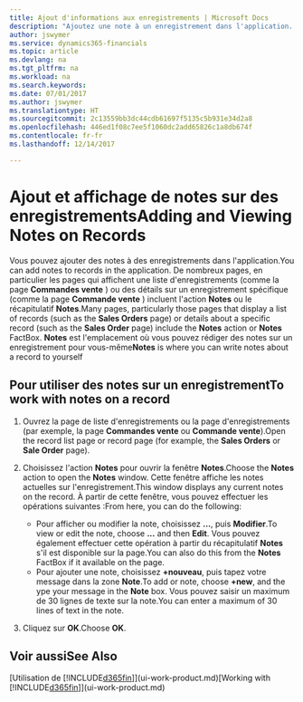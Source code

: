 ```yaml
---
title: Ajout d'informations aux enregistrements | Microsoft Docs
description: "Ajoutez une note à un enregistrement dans l'application. Par exemple, si vous disposez d'informations supplémentaires sur une commande vente qui ne correspondent à aucun des champs de la commande vente, vous pouvez rédiger une procédure."
author: jswymer
ms.service: dynamics365-financials
ms.topic: article
ms.devlang: na
ms.tgt_pltfrm: na
ms.workload: na
ms.search.keywords: 
ms.date: 07/01/2017
ms.author: jswymer
ms.translationtype: HT
ms.sourcegitcommit: 2c13559bb3dc44cdb61697f5135c5b931e34d2a8
ms.openlocfilehash: 446ed1f08c7ee5f1060dc2add65826c1a8db674f
ms.contentlocale: fr-fr
ms.lasthandoff: 12/14/2017

---
```

# <a name="adding-and-viewing-notes-on-records"></a><span data-ttu-id="f3765-104">Ajout et affichage de notes sur des enregistrements</span><span class="sxs-lookup"><span data-stu-id="f3765-104">Adding and Viewing Notes on Records</span></span>
 <span data-ttu-id="f3765-105">Vous <!--OnPrem and your colleagues -->pouvez ajouter des notes à des enregistrements dans l'application.</span><span class="sxs-lookup"><span data-stu-id="f3765-105">You <!--OnPrem and your colleagues -->can add notes to records in the application.</span></span> <span data-ttu-id="f3765-106">De nombreux pages, en particulier les pages qui affichent une liste d'enregistrements (comme la page **Commandes vente** ) ou des détails sur un enregistrement spécifique (comme la page **Commande vente** ) incluent l'action **Notes** ou le récapitulatif **Notes**.</span><span class="sxs-lookup"><span data-stu-id="f3765-106">Many pages, particularly those pages that display a list of records (such as the **Sales Orders** page) or details about a specific record (such as the **Sales Order** page) include the **Notes** action or **Notes** FactBox.</span></span> <span data-ttu-id="f3765-107">**Notes** est l'emplacement où vous pouvez rédiger des notes sur un enregistrement pour vous-même<!--OnPrem or others, and where you can view notes to you from others. For example, a note could be a general comment or processing instruction to your colleague, who can then respond to your note using their own **Notes**. Or, your colleague can add a note that gives you extra information about a sales order that is not covered by the information on the sales order. These notes and correspondences will follow the record as it is processed in the company.--></span><span class="sxs-lookup"><span data-stu-id="f3765-107">**Notes** is where you can write notes about a record to yourself<!--OnPrem or others, and where you can view notes to you from others. For example, a note could be a general comment or processing instruction to your colleague, who can then respond to your note using their own **Notes**. Or, your colleague can add a note that gives you extra information about a sales order that is not covered by the information on the sales order. These notes and correspondences will follow the record as it is processed in the company.--></span></span>

<!--OnPrem
> [!NOTE]  
>  You can only select one recipient of the note.-->  
  
## <a name="to-work-with-notes-on-a-record"></a><span data-ttu-id="f3765-108">Pour utiliser des notes sur un enregistrement</span><span class="sxs-lookup"><span data-stu-id="f3765-108">To work with notes on a record</span></span> 
  
1.  <span data-ttu-id="f3765-109">Ouvrez la page de liste d'enregistrements ou la page d'enregistrements (par exemple, la page **Commandes vente** ou **Commande vente**).</span><span class="sxs-lookup"><span data-stu-id="f3765-109">Open the record list page or record page (for example, the **Sales Orders** or **Sale Order** page).</span></span>  
  
    <!-- If **Notes** is not visible on the page, then you can customize the page to display the Notes FactBox. -->
  
2.  <span data-ttu-id="f3765-110">Choisissez l'action **Notes** pour ouvrir la fenêtre **Notes**.</span><span class="sxs-lookup"><span data-stu-id="f3765-110">Choose the **Notes** action to open the **Notes** window.</span></span> <span data-ttu-id="f3765-111">Cette fenêtre affiche les notes actuelles sur l'enregistrement.</span><span class="sxs-lookup"><span data-stu-id="f3765-111">This window displays any current notes on the record.</span></span> <span data-ttu-id="f3765-112">À partir de cette fenêtre, vous pouvez effectuer les opérations suivantes :</span><span class="sxs-lookup"><span data-stu-id="f3765-112">From here, you can do the following:</span></span>

    -   <span data-ttu-id="f3765-113">Pour afficher ou modifier la note, choisissez **…**, puis **Modifier**.</span><span class="sxs-lookup"><span data-stu-id="f3765-113">To view or edit the note, choose **...** and then **Edit**.</span></span> <span data-ttu-id="f3765-114">Vous pouvez également effectuer cette opération à partir du récapitulatif **Notes** s'il est disponible sur la page.</span><span class="sxs-lookup"><span data-stu-id="f3765-114">You can also do this from the **Notes** FactBox if it available on the page.</span></span>
    -   <span data-ttu-id="f3765-115">Pour ajouter une note, choisissez **+nouveau**, puis tapez votre message dans la zone **Note**.</span><span class="sxs-lookup"><span data-stu-id="f3765-115">To add or note, choose **+new**, and the ype your message in the **Note** box.</span></span> <span data-ttu-id="f3765-116">Vous pouvez saisir un maximum de 30 lignes de texte sur la note.</span><span class="sxs-lookup"><span data-stu-id="f3765-116">You can enter a maximum of 30 lines of text in the note.</span></span> 
  
<!-- 5.  In the **To** field, enter a user ID (your own or someone else’s) to indicate who the note is for.  
  
6.  Select the **Notify** field if you want to send a notification to the user in the **To** field. 
  
     If **Notify** is selected, the note will be sent as a notification to the user's **My Notifications** on the Role Center.  -->
  
3.  <span data-ttu-id="f3765-117">Cliquez sur **OK**.</span><span class="sxs-lookup"><span data-stu-id="f3765-117">Choose **OK**.</span></span>  

## <a name="see-also"></a><span data-ttu-id="f3765-118">Voir aussi</span><span class="sxs-lookup"><span data-stu-id="f3765-118">See Also</span></span>
<span data-ttu-id="f3765-119">[Utilisation de [!INCLUDE[d365fin](includes/d365fin_md.md)]](ui-work-product.md)</span><span class="sxs-lookup"><span data-stu-id="f3765-119">[Working with [!INCLUDE[d365fin](includes/d365fin_md.md)]](ui-work-product.md)</span></span>  
